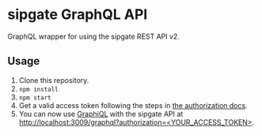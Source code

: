 # sipgate GraphQL API

GraphQL wrapper for using the sipgate REST API v2.

## Usage

1. Clone this repository.
2. `npm install`
3. `npm start`
4. Get a valid access token following the steps in [the authorization docs](https://sipgate.readme.io/v2.0/docs/authentication).
5. You can now use [GraphiQL](https://github.com/graphql/graphiql?authorization=<YOUR_ACCESS_TOKEN>) with the sipgate API at [http://localhost:3009/graphql?authorization=<YOUR_ACCESS_TOKEN>](http://localhost:3009/graphql).
